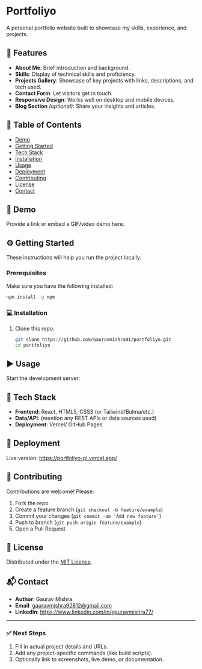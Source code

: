 # Portfoliyo

A personal portfolio website built to showcase my skills, experience, and projects.

## 🚀 Features

- **About Me**: Brief introduction and background.
- **Skills**: Display of technical skills and proficiency.
- **Projects Gallery**: Showcase of key projects with links, descriptions, and tech used.
- **Contact Form**: Let visitors get in touch.
- **Responsive Design**: Works well on desktop and mobile devices.
- **Blog Section** *(optional)*: Share your insights and articles.

## 📝 Table of Contents

- [Demo](#🎥-demo)
- [Getting Started](#⚙️-getting-started)
- [Tech Stack](#🧰-tech-stack)
- [Installation](#💻-installation)
- [Usage](#▶️-usage)
- [Deployment](#🚢-deployment)
- [Contributing](#🤝-contributing)
- [License](#📄-license)
- [Contact](#📬-contact)

## 🎥 Demo

Provide a link or embed a GIF/video demo here.

## ⚙️ Getting Started

These instructions will help you run the project locally.

### Prerequisites

Make sure you have the following installed:

```bash
npm install -g npm
````

### 💻 Installation

1. Clone this repo:

   ```bash
   git clone https://github.com/Gauravmishra01/portfoliyo.git
   cd portfoliyo
   ```

## ▶️ Usage

Start the development server:


## 🧰 Tech Stack

* **Frontend**: React, HTML5, CSS3 (or Tailwind/Bulma/etc.)
* **Data/API**: (mention any REST APIs or data sources used)
* **Deployment**: Vercel/ GitHub Pages

## 🚢 Deployment

Live version: https://portfoliyo-pi.vercel.app/

## 🤝 Contributing

Contributions are welcome! Please:

1. Fork the repo
2. Create a feature branch (`git checkout -b feature/example`)
3. Commit your changes (`git commit -am 'Add new feature'`)
4. Push to branch (`git push origin feature/example`)
5. Open a Pull Request

## 📄 License

Distributed under the [MIT License](LICENSE).

## 📬 Contact

* **Author**: Gaurav Mishra
* **Email**: gauravmishra92812@gmail.com
* **LinkedIn**: https://www.linkedin.com/in/gauravmishra77/

---

### ✅ Next Steps

1. Fill in actual project details and URLs.
2. Add any project-specific commands (like build scripts).
3. Optionally link to screenshots, live demo, or documentation.
